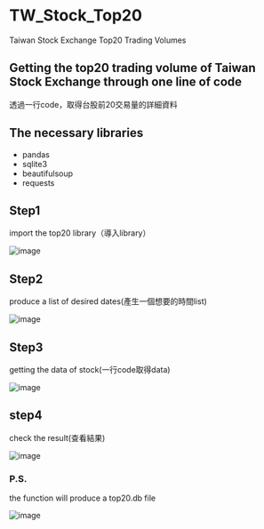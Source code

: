 # TW_Stock_Top20
Taiwan Stock Exchange Top20 Trading Volumes

## Getting the top20 trading volume of Taiwan Stock Exchange through one line of code

透過一行code，取得台股前20交易量的詳細資料

## The necessary libraries
* pandas 
* sqlite3
* beautifulsoup
* requests

## Step1

import the top20 library（導入library）

![image](https://raw.githubusercontent.com/hihipython/TW_Stock_Top20/main/img/1.png)

## Step2

produce a list of desired dates(產生一個想要的時間list)

![image](https://raw.githubusercontent.com/hihipython/TW_Stock_Top20/main/img/2.png)

## Step3

getting the data of stock(一行code取得data)

![image](https://raw.githubusercontent.com/hihipython/TW_Stock_Top20/main/img/Screen%20Shot%202021-03-08%20at%2010.26.09%20PM.png)

## step4

check the result(查看結果)

![image](https://raw.githubusercontent.com/hihipython/TW_Stock_Top20/main/img/Screen%20Shot%202021-03-08%20at%2010.27.39%20PM.png)

### P.S.
the function will produce a top20.db file

![image](https://raw.githubusercontent.com/hihipython/TW_Stock_Top20/main/img/Screen%20Shot%202021-03-08%20at%2010.27.56%20PM.png)
